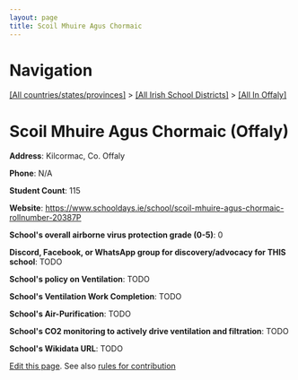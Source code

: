 ```yaml
---
layout: page
title: Scoil Mhuire Agus Chormaic
---
```

# Navigation

[[All countries/states/provinces]](../../..) > [[All Irish School Districts]](../..) > [[All In Offaly]](..)

# Scoil Mhuire Agus Chormaic (Offaly)

**Address**: Kilcormac, Co. Offaly

**Phone**: N/A

**Student Count**: 115

**Website**: <https://www.schooldays.ie/school/scoil-mhuire-agus-chormaic-rollnumber-20387P>

**School's overall airborne virus protection grade (0-5)**: 0

**Discord, Facebook, or WhatsApp group for discovery/advocacy for THIS school**: TODO

**School's policy on Ventilation**: TODO

**School's Ventilation Work Completion**: TODO

**School's Air-Purification**: TODO

**School's CO2 monitoring to actively drive ventilation and filtration**: TODO

**School's Wikidata URL**: TODO


[Edit this page](https://github.com/ventilate-schools/Ireland/edit/main/./Offaly/Scoil_Mhuire_Agus_Chormaic.md). See also [rules for contribution](../../../contribution-rules/)